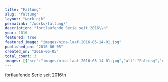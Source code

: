 ```yaml
---
title: "Faltung"
slug: "faltung"
layout: "work.njk"
permalink: "/works/faltung/"
description: "fortlaufende Serie seit 2016\\n"
year: 2016
featured: true
featured_image: "images/nina-laaf-2016-05-14-01.jpg"
published_on: "2016-06-05"
created_on: "2016-06-05"
total_count: 3
images: [{"src":"images/nina-laaf-2016-05-14-01.jpg","alt":"Faltung","caption":"Aluminium | 90 x 90 x 8 cm | 2016","order":1},{"src":"images/nina-laaf-2016-05-14-02.jpg","alt":"Faltung","caption":"Aluminium | 60 x 40 x 4 cm | 2016","order":2},{"src":"images/objekte-2018-01atellier-00171.jpg","alt":"Faltung | 2018","caption":"Kupfer, Sprühlack | 70 x 90 x 10 cm | 2018","order":3}]
---
```


fortlaufende Serie seit 2016\n